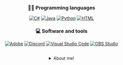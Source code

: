 


<!-- Social icons section -->

<!-- <p align="center">
  <a href="??????????"><img width="32px" alt="Twitter" title="Twitter" src="https://i.imgur.com/OXZM1L6.png"/></a>
  &#8287;&#8287;&#8287;&#8287;&#8287;
  <a href="?????????"><img width="32px" alt="Dev.to" title="DenverCoder1 Dev.to" src="https://i.imgur.com/mVm29vK.png"></a>
  &#8287;&#8287;&#8287;&#8287;&#8287;
  <a href="????????"><img width="32px" alt="Ko-fi" title="Buy me a coffee" src="https://i.imgur.com/PpLeD3K.png"/></a>
  &#8287;&#8287;&#8287;&#8287;&#8287;
  <a href="??????????"><img width="32px" alt="Free Stuff" title="Free gifts for you" src="https://i.imgur.com/0uVwkoZ.png"/></a>
</p>-->


<div align="center">

### 👨‍💻 Programming languages

<p align="center">
  <a href=""><img alt="C#" src="https://custom-icon-badges.demolab.com/badge/C%23-68217A.svg?logo=cs2&logoColor=white"></a>
  <a href=""><img alt="Java" src="https://custom-icon-badges.demolab.com/badge/Java-007396.svg?logo=java&logoColor=white"></a>
  <a href=""><img alt="Python" src="https://img.shields.io/badge/Python-14354C.svg?logo=python&logoColor=white"></a>
  <a href=""><img alt="HTML" src="https://img.shields.io/badge/HTML-E34F26.svg?logo=html5&logoColor=white"></a>
</p>

### 💻 Software and tools

<p align="center">
<a href="#"><img alt="Adobe" src="https://img.shields.io/badge/Adobe-FF0000.svg?logo=adobe&logoColor=white"></a>
<a href="#"><img alt="Discord" src="https://img.shields.io/badge/-Discord-5865F2.svg?logo=discord&logoColor=white"></a>
<a href="#"><img alt="Visual Studio Code" src="https://img.shields.io/badge/Visual%20Studio%20Code-0078d7.svg?logo=visual-studio-code&logoColor=white"></a>
<a href="#"><img alt="OBS Studio" src="https://img.shields.io/badge/-OBS%20Studio-302E31?logo=obs-studio&logoColor=white"></a>
</p>
</br>


<details>
 <summary> About me! </summary>
 <ul>
    
    
 
<img align="right" src="https://denvercoder1-github-readme-stats.vercel.app/api/?username=MoMoiin&show_icons=true&include_all_commits=true&count_private=true&theme=react&hide_border=true&bg_color=1F222E&title_color=F85D7F&icon_color=F8D866" />
    
#### 💻Hello! Momo here! a creative mechatronic engineer grad that loves picking up new interests, among other things! I'm constantly striving to improve!
   
### 🎓Current hobbies include:
   <ul> Piano, Violin, Programming, FDM Printing, SLA Printing, Skateboarding, Manga.
     
    
<br />
    
  </ul>
  </details>
 
  
  

